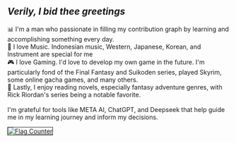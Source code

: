 ## <i>Verily, I bid thee greetings</i>
📊 I'm a man who passionate in filling my contribution graph by learning and accomplishing something every day. </br>
🎼 I love <a href="https://open.spotify.com/user/31eqh4vfut5zrnd5hhl2do2vma4e?si=r48sFhJ3QOGQc-CVW-R9WQ&fbclid=PAZXh0bgNhZW0CMTEAAaZvrXqiSmg1-goAvy7zLxFiAVecsHxexwiNaPHwyy3NmD9r73W0pT6DI04_aem_waQ6i9zIupp1zK_Z1xD8-w&nd=1&dlsi=4ddaa1f9208549c6" style="text-decoration: none;">Music</a>. Indonesian music, Western, Japanese, Korean, and Instrument are special for me  </br>
🎮 I love <a href="https://steamcommunity.com/profiles/76561199002808105/" style="text-decoration: none;">Gaming</a>. I'd love to develop my own game in the future. I'm particularly fond of the Final Fantasy and Suikoden series, played Skyrim, some online gacha games, and many others. </br>
📔 Lastly, I enjoy reading novels, especially fantasy adventure genres, with Rick Riordan's series being a notable favorite.</br>
</br>
I'm grateful for tools like META AI, ChatGPT, and Deepseek that help guide me in my learning journey and inform my decisions.

<a href="https://info.flagcounter.com/D7KQ"><img src="https://s01.flagcounter.com/count/D7KQ/bg_000000/txt_FFFFFF/border_F0F0F0/columns_3/maxflags_1/viewers_0/labels_0/pageviews_0/flags_0/percent_0/" alt="Flag Counter" border="1"></a>
  <!--
**sampm092/sampm092** is a ✨ _special_ ✨ repository because its `README.md` (this file) appears on your GitHub profile.

Here are some ideas to get you started:

- 🔭 I’m currently working on ...
- 🌱 I’m currently learning ...
- 👯 I’m looking to collaborate on ...
- 🤔 I’m looking for help with ...
- 💬 Ask me about ...
- 📫 How to reach me: ...
- 😄 Pronouns: ...
- ⚡ Fun fact: ...
-->
